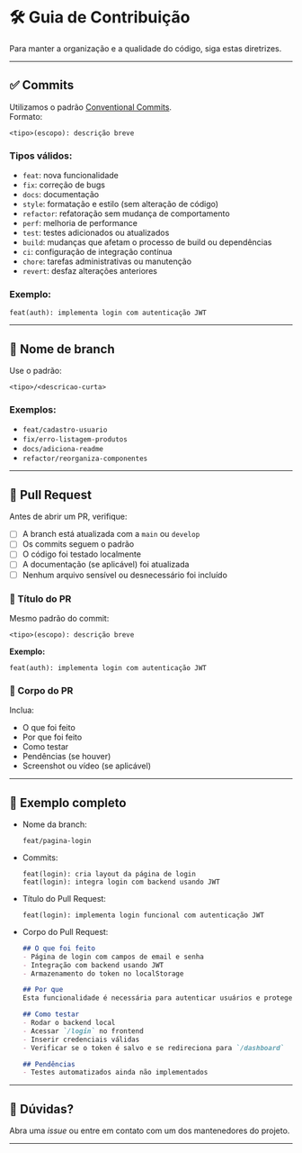 # 🛠️ Guia de Contribuição

Para manter a organização e a qualidade do código, siga estas diretrizes.

---

## ✅ Commits

Utilizamos o padrão [Conventional Commits](https://www.conventionalcommits.org/).  
Formato:
```
<tipo>(escopo): descrição breve
```

### Tipos válidos:

- `feat`: nova funcionalidade
- `fix`: correção de bugs
- `docs`: documentação
- `style`: formatação e estilo (sem alteração de código)
- `refactor`: refatoração sem mudança de comportamento
- `perf`: melhoria de performance
- `test`: testes adicionados ou atualizados
- `build`: mudanças que afetam o processo de build ou dependências
- `ci`: configuração de integração contínua
- `chore`: tarefas administrativas ou manutenção
- `revert`: desfaz alterações anteriores

### Exemplo:
```
feat(auth): implementa login com autenticação JWT
```

---

## 🌱 Nome de branch

Use o padrão:
```
<tipo>/<descricao-curta>
```

### Exemplos:
- `feat/cadastro-usuario`
- `fix/erro-listagem-produtos`
- `docs/adiciona-readme`
- `refactor/reorganiza-componentes`

---

## 🚀 Pull Request

Antes de abrir um PR, verifique:

- [ ] A branch está atualizada com a `main` ou `develop`
- [ ] Os commits seguem o padrão
- [ ] O código foi testado localmente
- [ ] A documentação (se aplicável) foi atualizada
- [ ] Nenhum arquivo sensível ou desnecessário foi incluído

### 📝 Título do PR

Mesmo padrão do commit:
```
<tipo>(escopo): descrição breve
```

**Exemplo:**
```
feat(auth): implementa login com autenticação JWT
```

### 💬 Corpo do PR

Inclua:
- O que foi feito
- Por que foi feito
- Como testar
- Pendências (se houver)
- Screenshot ou vídeo (se aplicável)

---

## 🔁 Exemplo completo

- Nome da branch:
  ```
  feat/pagina-login
  ```

- Commits:
  ```
  feat(login): cria layout da página de login
  feat(login): integra login com backend usando JWT
  ```

- Título do Pull Request:
  ```
  feat(login): implementa login funcional com autenticação JWT
  ```

- Corpo do Pull Request:
  ```markdown
  ## O que foi feito
  - Página de login com campos de email e senha
  - Integração com backend usando JWT
  - Armazenamento do token no localStorage

  ## Por que
  Esta funcionalidade é necessária para autenticar usuários e proteger rotas privadas.

  ## Como testar
  - Rodar o backend local
  - Acessar `/login` no frontend
  - Inserir credenciais válidas
  - Verificar se o token é salvo e se redireciona para `/dashboard`

  ## Pendências
  - Testes automatizados ainda não implementados
  ```

---

## 💬 Dúvidas?

Abra uma *issue* ou entre em contato com um dos mantenedores do projeto.

---